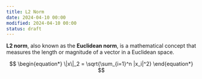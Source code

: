 ```yaml
---
title: L2 Norm
date: 2024-04-10 00:00
modified: 2024-04-10 00:00
status: draft
---
```


**L2 norm**, also known as the **Euclidean norm**, is a mathematical concept that measures the length or magnitude of a vector in a Euclidean space.

$$
\begin{equation*}
\|x\|_2 = \sqrt{\sum_{i=1}^n |x_i|^2}
\end{equation*}
$$